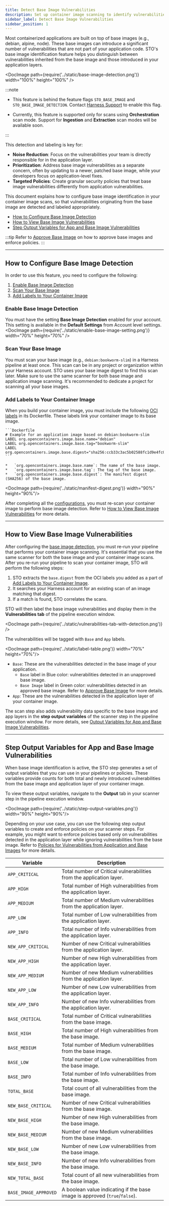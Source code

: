 ```yaml
---
title: Detect Base Image Vulnerabilities 
description: Set up container image scanning to identify vulnerabilities in base images.
sidebar_label: Detect Base Image Vulnerabilities
sidebar_position: 1
--- 
```


Most containerized applications are built on top of base images (e.g., debian, alpine, node). These base images can introduce a significant number of vulnerabilities that are not part of your application code. STO's base image identification feature helps you distinguish between vulnerabilities inherited from the base image and those introduced in your application layers. 

<DocImage path={require('../static/base-image-detection.png')} width="100%" height="100%" />

:::note

- This feature is behind the feature flags `STO_BASE_IMAGE` and `STO_BASE_IMAGE_DETECTION`. Contact [Harness Support](mailto:support@harness.io) to enable this flag.

- Currently, this feature is supported only for scans using **Orchestration** scan mode. Support for **Ingestion** and **Extraction** scan modes will be available soon.

:::

This detection and labeling is key for: 
- **Noise Reduction**: Focus on the vulnerabilities your team is directly responsible for in the application layer.
- **Prioritization**: Address base image vulnerabilities as a separate concern, often by updating to a newer, patched base image, while your developers focus on application-level fixes.
- **Targeted Policies**: Create granular security policies that treat base image vulnerabilities differently from application vulnerabilities.

<DocVideo src="https://www.youtube.com/watch?v=hwMDORuctaQ" />

This document explains how to configure base image identification in your container image scans, so that vulnerabilities originating from the base image are detected and labeled appropriately.

- [How to Configure Base Image Detection](#how-to-configure-base-image-detection)
- [How to View Base Image Vulnerabilities](#how-to-view-base-image-vulnerabilities)
- [Step Output Variables for App and Base Image Vulnerabilities](#step-output-variables-for-app-and-base-image-vulnerabilities)

:::tip
Refer to [Approve Base Image](/docs/security-testing-orchestration/set-up-scans/container-scanning/base-image-vulnerabilites/approve-base-image) on how to approve base images and enforce policies.
:::

---

## How to Configure Base Image Detection 
In order to use this feature, you need to configure the following:
1. [Enable Base Image Detection](#enable-base-image-detection)
2. [Scan Your Base Image](#scan-your-base-image)
3. [Add Labels to Your Container Image](#add-labels-to-your-container-image)

### Enable Base Image Detection
You must have the setting **Base Image Detection** enabled for your account. This setting is available in the **Default Settings** from Account level settings. 
<DocImage path={require('../static/enable-base-image-setting.png')} width="70%" height="70%" />

### Scan Your Base Image
You must scan your base image (e.g., `debian:bookworm-slim`) in a Harness pipeline at least once. This scan can be in any project or organization within your Harness account. STO uses your base image digest to find this scan later. Make sure to use the same scanner for both base image and application image scanning. It's recommended to dedicate a project for scanning all your base images.

### Add Labels to Your Container Image
When you build your container image, you must include the following [OCI labels](https://github.com/opencontainers/image-spec/blob/main/annotations.md) in its Dockerfile. These labels link your container image to its base image.

    ```Dockerfile
    # Example for an application image based on debian:bookworm-slim
    LABEL org.opencontainers.image.base.name="debian"
    LABEL org.opencontainers.image.base.tag="bookworm-slim"
    LABEL org.opencontainers.image.base.digest="sha256:ccb33c3ac5b02588fc1d9e4fc09b952e433d0c54d8618d0ee1afadf1f3cf2455"
    ```

    *   `org.opencontainers.image.base.name`: The name of the base image.
    *   `org.opencontainers.image.base.tag`: The tag of the base image.
    *   `org.opencontainers.image.base.digest`: The manifest digest (SHA256) of the base image.

<DocImage path={require('../static/manifest-digest.png')} width="90%" height="90%"/>

After completing all the [configurations](#how-to-configure-base-image-detection), you must re-scan your container image to perform base image detection. Refer to [How to View Base Image Vulnerabilities](#how-to-view-base-image-vulnerabilities) for more details.

---

## How to View Base Image Vulnerabilities
After configuring the [base image detection](#how-to-configure-base-image-detection), you must re-run your pipeline that performs your container image scanning. It's essential that you use the same scanner for both the base image and your container image scans. After you re-run your pipeline to scan your container image, STO will perform the following steps:
1. STO extracts the `base.digest` from the OCI labels you added as a part of [Add Labels to Your Container Image](#add-labels-to-your-container-image).
2. It searches your Harness account for an existing scan of an image matching that digest.
3. If a match is found, STO correlates the scans.

STO will then label the base image vulnerabilities and display them in the **Vulnerabilities tab** of the pipeline execution window.

<DocImage path={require('../static/vulnerabilities-tab-with-detection.png')} />

The vulnerabilities will be tagged with `Base` and `App` labels.

<DocImage path={require('../static/label-table.png')} width="70%" height="70%"/>

- `Base`: These are the vulnerabilities detected in the base image of your application.
    - `Base` label in Blue color: vulnerabilities detected in an unapproved base image.
    - `Base Image` label in Green color: vulnerabilities detected in an approved base image. Refer to [Approve Base Image](/docs/security-testing-orchestration/set-up-scans/container-scanning/base-image-vulnerabilites/approve-base-image) for more details.
- `App`: These are the vulnerabilities detected in the application layer of your container image.

The scan step also adds vulnerability data specific to the base image and app layers in the **step output variables** of the scanner step in the pipeline execution window. For more details, see [Output Variables for App and Base Image Vulnerabilities](#output-variables-for-app-and-base-image-vulnerabilities).

---

## Step Output Variables for App and Base Image Vulnerabilities

When base image identification is active, the STO step generates a set of output variables that you can use in your pipelines or policies. These variables provide counts for both total and newly introduced vulnerabilities from the base image and application layer of your container image.

To view these output variables, navigate to the **Output** tab in your scanner step in the pipeline execution window.

<DocImage path={require('../static/step-output-variables.png')} width="90%" height="90%"/>

Depending on your use case, you can use the following step output variables to create and enforce policies on your scanner steps.
For example, you might want to enforce policies based only on vulnerabilities detected in the application layer while ignoring vulnerabilities from the base image. Refer to [Policies for Vulnerabilities from Application and Base Images](/docs/security-testing-orchestration/set-up-scans/container-scanning/base-image-vulnerabilites/approve-base-image#policies-for-vulnerabilities-from-application-and-base-images) for more details.

| Variable              | Description                                                          |
| --------------------- | -------------------------------------------------------------------- |
| `APP_CRITICAL`        | Total number of Critical vulnerabilities from the application layer.   |
| `APP_HIGH`            | Total number of High vulnerabilities from the application layer.       |
| `APP_MEDIUM`          | Total number of Medium vulnerabilities from the application layer.     |
| `APP_LOW`             | Total number of Low vulnerabilities from the application layer.        |
| `APP_INFO`            | Total number of Info vulnerabilities from the application layer.       |
| `NEW_APP_CRITICAL`    | Number of new Critical vulnerabilities from the application layer.     |
| `NEW_APP_HIGH`        | Number of new High vulnerabilities from the application layer.         |
| `NEW_APP_MEDIUM`      | Number of new Medium vulnerabilities from the application layer.       |
| `NEW_APP_LOW`         | Number of new Low vulnerabilities from the application layer.          |
| `NEW_APP_INFO`        | Number of new Info vulnerabilities from the application layer.         |
| `BASE_CRITICAL`       | Total number of Critical vulnerabilities from the base image.          |
| `BASE_HIGH`           | Total number of High vulnerabilities from the base image.              |
| `BASE_MEDIUM`         | Total number of Medium vulnerabilities from the base image.            |
| `BASE_LOW`            | Total number of Low vulnerabilities from the base image.               |
| `BASE_INFO`           | Total number of Info vulnerabilities from the base image.              |
| `TOTAL_BASE`          | Total count of all vulnerabilities from the base image.                |
| `NEW_BASE_CRITICAL`   | Number of new Critical vulnerabilities from the base image.            |
| `NEW_BASE_HIGH`       | Number of new High vulnerabilities from the base image.                |
| `NEW_BASE_MEDIUM`     | Number of new Medium vulnerabilities from the base image.              |
| `NEW_BASE_LOW`        | Number of new Low vulnerabilities from the base image.                 |
| `NEW_BASE_INFO`       | Number of new Info vulnerabilities from the base image.                |
| `NEW_TOTAL_BASE`      | Total count of all new vulnerabilities from the base image.            |
| `BASE_IMAGE_APPROVED`   | A boolean value indicating if the base image is approved (`true`/`false`). |
